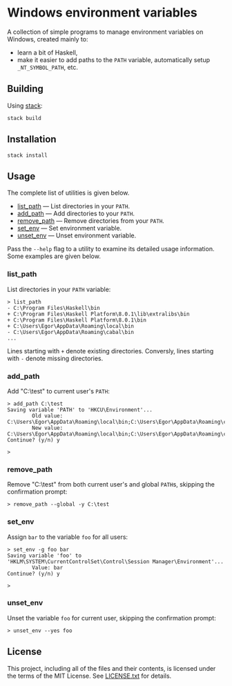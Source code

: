 Windows environment variables
=============================

A collection of simple programs to manage environment variables on Windows,
created mainly to:

* learn a bit of Haskell,
* make it easier to add paths to the `PATH` variable, automatically setup
`_NT_SYMBOL_PATH`, etc.

Building
--------

Using [stack]:

    stack build

[stack]: http://docs.haskellstack.org/en/stable/README/

Installation
------------

    stack install

Usage
-----

The complete list of utilities is given below.

* [list_path](#list_path) &mdash; List directories in your `PATH`.
* [add_path](#add_path) &mdash; Add directories to your `PATH`.
* [remove_path](#remove_path) &mdash; Remove directories from your `PATH`.
* [set_env](#set_env) &mdash; Set environment variable.
* [unset_env](#unset_env) &mdash; Unset environment variable.

Pass the `--help` flag to a utility to examine its detailed usage information.
Some examples are given below.

### list_path

List directories in your `PATH` variable:

```
> list_path
- C:\Program Files\Haskell\bin
+ C:\Program Files\Haskell Platform\8.0.1\lib\extralibs\bin
+ C:\Program Files\Haskell Platform\8.0.1\bin
+ C:\Users\Egor\AppData\Roaming\local\bin
- C:\Users\Egor\AppData\Roaming\cabal\bin
...
```

Lines starting with `+` denote existing directories.
Conversly, lines starting with `-` denote missing directories.

### add_path

Add "C:\test" to current user's `PATH`:

```
> add_path C:\test
Saving variable 'PATH' to 'HKCU\Environment'...
        Old value: C:\Users\Egor\AppData\Roaming\local\bin;C:\Users\Egor\AppData\Roaming\cabal\bin
        New value: C:\Users\Egor\AppData\Roaming\local\bin;C:\Users\Egor\AppData\Roaming\cabal\bin;C:\test
Continue? (y/n) y

>
```

### remove_path

Remove "C:\test" from both current user's and global `PATH`s, skipping the
confirmation prompt:

```
> remove_path --global -y C:\test
```

### set_env

Assign `bar` to the variable `foo` for all users:

```
> set_env -g foo bar
Saving variable 'foo' to 'HKLM\SYSTEM\CurrentControlSet\Control\Session Manager\Environment'...
        Value: bar
Continue? (y/n) y

>
```

### unset_env

Unset the variable `foo` for current user, skipping the confirmation prompt:

```
> unset_env --yes foo
```

License
-------

This project, including all of the files and their contents, is licensed under
the terms of the MIT License.
See [LICENSE.txt] for details.

[LICENSE.txt]: LICENSE.txt

